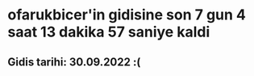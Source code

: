 # ofarukbicer'in gidisine son 7 gun 4 saat 13 dakika 57 saniye kaldi

## Gidis tarihi: 30.09.2022 :(